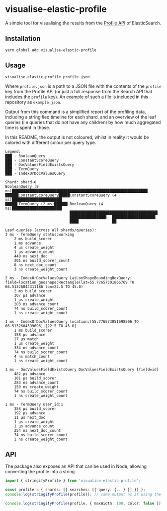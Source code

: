 # visualise-elastic-profile

A simple tool for visualising the results from the [Profile API](https://www.elastic.co/guide/en/elasticsearch/reference/current/search-profile.html) of ElasticSearch.

## Installation

```
yarn global add visualise-elastic-profile
```

## Usage

```
visualise-elastic-profile profile.json
```

Where `profile.json` is a path to a JSON file with the contents of the `profile` key from the Profile API (or just a full response from the Search API that includes the `profile` key). An example of such a file is included in this repository as `example.json`.

Output from this command is a simplified report of the profiling data, including a stringified timeline for each shard, and an overview of the leaf queries (i.e queries that do not have any children) by how much aggregated time is spent in those.

In this README, the output is not coloured, whilst in reality it would be colored with different colour per query type.

```
Legend:
███ - BooleanQuery
███ - ConstantScoreQuery
███ - DocValuesFieldExistsQuery
███ - TermQuery
███ - IndexOrDocValuesQuery

Shard: shard-0
BooleanQuery (9 ms)█████████████████████████████████████████████████████████████
██████ConstantScoreQuery█████ConstantScoreQuery (4 ms)██████████████████████▌
█████▌TermQuery (2 ms)██████ BooleanQuery (4 ms)██████████████████████▌
                             ███████████████████████████████████████▌
                             ████████████████▌  ███████████████████▌
                             ████               ██

Leaf queries (across all shards/queries):
3 ms - TermQuery status:working
	2 ms build_scorer
	1 ms advance
	4 µs create_weight
	1 µs advance_count
	440 ns next_doc
	201 ns build_scorer_count
	8 ns next_doc_count
	3 ns create_weight_count

2 ms - IndexOrDocValuesQuery LatLonShapeBoundingBoxQuery: field=location_geoshape:Rectangle(lat=55.77657301866769 TO 66.51326044311186 lon=22.5 TO 45.0)
	2 ms build_scorer
	307 µs advance
	1 µs create_weight
	283 ns advance_count
	74 ns build_scorer_count
	1 ns create_weight_count

1 ms - IndexOrDocValuesQuery location:[55.776573051698506 TO 66.5132604399696],[22.5 TO 45.0]
	1 ms build_scorer
	158 µs advance
	27 µs match
	1 µs create_weight
	334 ns advance_count
	74 ns build_scorer_count
	4 ns match_count
	1 ns create_weight_count

1 ms - DocValuesFieldExistsQuery DocValuesFieldExistsQuery [field=id]
	482 µs advance
	101 µs build_scorer
	283 ns advance_count
	150 ns create_weight
	74 ns build_scorer_count
	1 ns create_weight_count

1 ms - TermQuery user_id:1
	358 µs build_scorer
	192 µs advance
	11 µs next_doc
	1 µs create_weight
	1 µs advance_count
	254 ns next_doc_count
	74 ns build_scorer_count
	1 ns create_weight_count
```

## API

The package also exposes an API that can be used in Node, allowing converting the profile into a string

```ts
import { stringifyProfile } from 'visualise-elastic-profile';

const profile = { shards: [{ searches: [{ query: {...} }] }] };
console.log(stringifyProfile(profile)); // same output as if using the CLI tool, width defaults to 80 and colours are enabled

console.log(stringifyProfile(profile, { maxWidth: 100, color: false })); // black-and-white output and with a fixed width of 100
```
